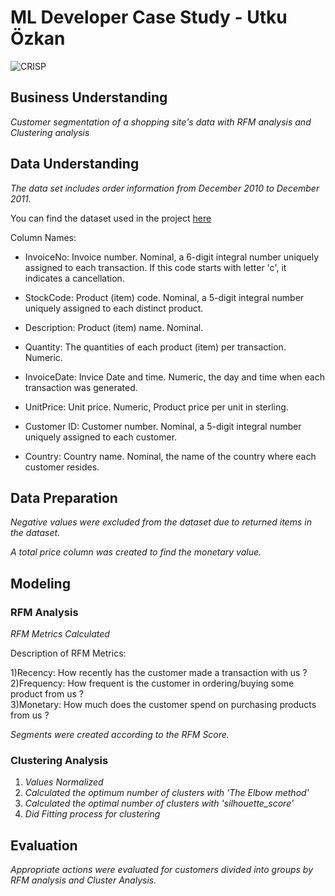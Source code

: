 # ML Developer Case Study - Utku Özkan

![CRISP](https://github.com/utkuuozkann/ML-Developer-Case-Study-Utku-Ozkan/blob/main/ML%20Developer%20Case%20Study%20-Utku%20%C3%96zkan/CRISP.png)
## Business Understanding

*Customer segmentation of a shopping site's data with RFM analysis and Clustering analysis*

## Data Understanding

*The data set includes order information from December 2010 to December 2011.*

You can find the dataset used in the project [here](https://www.kaggle.com/datasets/ulrikthygepedersen/online-retail-dataset)

Column Names: 
 - InvoiceNo: Invoice number. Nominal, a 6-digit integral number uniquely assigned to each transaction. If this code starts with letter 'c', it indicates a cancellation.

 - StockCode: Product (item) code. Nominal, a 5-digit integral number uniquely assigned to each distinct product.

 - Description: Product (item) name. Nominal.

 - Quantity: The quantities of each product (item) per transaction. Numeric.

 - InvoiceDate: Invice Date and time. Numeric, the day and time when each transaction was generated.

 - UnitPrice: Unit price. Numeric, Product price per unit in sterling.

 - Customer ID: Customer number. Nominal, a 5-digit integral number uniquely assigned to each customer.

 - Country: Country name. Nominal, the name of the country where each customer resides.


## Data Preparation

*Negative values were excluded from the dataset due to returned items in the dataset.*

*A total price column was created to find the monetary value.*


## Modeling

### RFM Analysis

*RFM Metrics Calculated*

Description of RFM Metrics: 

1)Recency: How recently has the customer made a transaction with us ? <br/>
2)Frequency: How frequent is the customer in ordering/buying some product from us ? <br/>
3)Monetary: How much does the customer spend on purchasing products from us ? <br/>


*Segments were created according to the RFM Score.*


### Clustering Analysis


1) *Values ​​Normalized*
2) *Calculated the optimum number of clusters with 'The Elbow method'*
3) *Calculated the optimal number of clusters with 'silhouette_score'* 
4) *Did Fitting process for clustering*

## Evaluation

*Appropriate actions were evaluated for customers divided into groups by RFM analysis and Cluster Analysis.*
